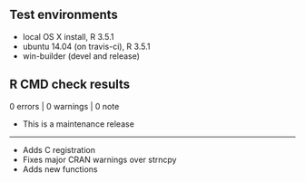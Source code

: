 ## Test environments
* local OS X install, R 3.5.1
* ubuntu 14.04 (on travis-ci), R 3.5.1
* win-builder (devel and release)

## R CMD check results

0 errors | 0 warnings | 0 note

* This is a maintenance release

------

* Adds C registration
* Fixes major CRAN warnings over strncpy
* Adds new functions